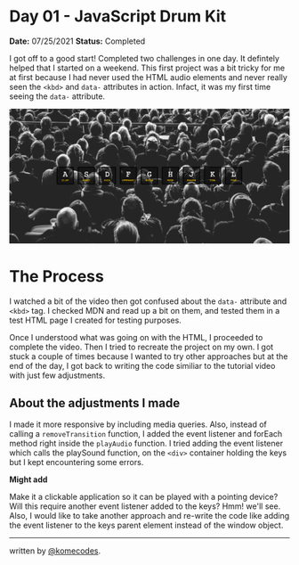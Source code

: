 # Day 01 - JavaScript Drum Kit 

**Date:** 07/25/2021
**Status:** Completed

I got off to a good start! Completed two challenges in one day. It defintely helped that I started on a weekend. This first project was a bit tricky for me at first because I had never used the HTML audio elements and never really seen the `<kbd>` and `data-` attributes in action. Infact, it was my first time seeing the `data-` attribute.

![JavaScript Drum Kit](../01-DrumKit/images/project-shot.png)

# The Process

I watched a bit of the video then got confused about the `data-` attribute and `<kbd>` tag. I checked MDN and read up a bit on them, and tested them in a test HTML page I created for testing purposes.

Once I understood what was going on with the HTML, I proceeded to complete the video. Then I tried to recreate the project on my own. I got stuck a couple of times because I wanted to try other approaches but at the end of the day, I got back to writing the code similiar to the tutorial video with just few adjustments.

## About the adjustments I made

I made it more responsive by including media queries. Also, instead of calling  a `removeTransition` function, I added the event listener and forEach method right inside the `playAudio` function. I tried adding the event listener which calls the playSound function, on the `<div>` container holding the keys but I kept encountering some errors.

**Might add** 

Make it a clickable application so it can be played with a pointing device? Will this require another event listener added to the keys? Hmm! we'll see. Also, I would like to take another approach and re-write the code like adding the event listener to the keys parent element instead of the window object.

---

written by [@komecodes](https://github.com/komecodes).